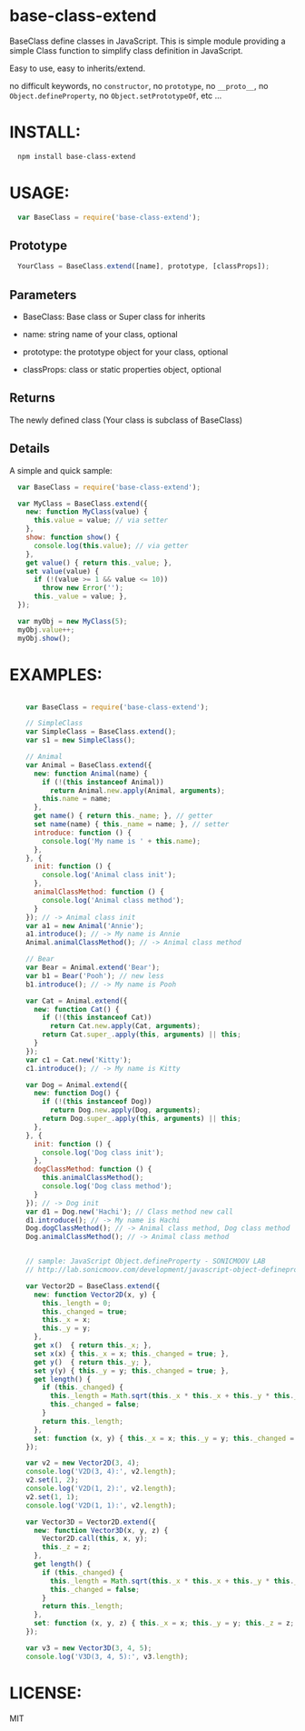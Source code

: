 base-class-extend
====

BaseClass define classes in JavaScript.
This is simple module providing a simple Class function to
simplify class definition in JavaScript.

Easy to use, easy to inherits/extend.

no difficult keywords,
no `constructor`, no `prototype`, no `__proto__`,
no `Object.defineProperty`, no `Object.setPrototypeOf`, etc ...

# INSTALL:

```bash
  npm install base-class-extend
```

# USAGE:

```js
  var BaseClass = require('base-class-extend');
```

## Prototype

```js
  YourClass = BaseClass.extend([name], prototype, [classProps]);
```

## Parameters

+ BaseClass: Base class or Super class for inherits

+ name: string name of your class, optional

+ prototype: the prototype object for your class, optional

+ classProps: class or static properties object, optional

## Returns

The newly defined class (Your class is subclass of BaseClass)

## Details

A simple and quick sample:

```js
  var BaseClass = require('base-class-extend');

  var MyClass = BaseClass.extend({
    new: function MyClass(value) {
      this.value = value; // via setter
    },
    show: function show() {
      console.log(this.value); // via getter
    },
    get value() { return this._value; },
    set value(value) {
      if (!(value >= 1 && value <= 10))
        throw new Error('');
      this._value = value; },
  });

  var myObj = new MyClass(5);
  myObj.value++;
  myObj.show();
```

# EXAMPLES:

```js

    var BaseClass = require('base-class-extend');

    // SimpleClass
    var SimpleClass = BaseClass.extend();
    var s1 = new SimpleClass();

    // Animal
    var Animal = BaseClass.extend({
      new: function Animal(name) {
        if (!(this instanceof Animal))
          return Animal.new.apply(Animal, arguments);
        this.name = name;
      },
      get name() { return this._name; }, // getter
      set name(name) { this._name = name; }, // setter
      introduce: function () {
        console.log('My name is ' + this.name);
      },
    }, {
      init: function () {
        console.log('Animal class init');
      },
      animalClassMethod: function () {
        console.log('Animal class method');
      }
    }); // -> Animal class init
    var a1 = new Animal('Annie');
    a1.introduce(); // -> My name is Annie
    Animal.animalClassMethod(); // -> Animal class method

    // Bear
    var Bear = Animal.extend('Bear');
    var b1 = Bear('Pooh'); // new less
    b1.introduce(); // -> My name is Pooh

    var Cat = Animal.extend({
      new: function Cat() {
        if (!(this instanceof Cat))
          return Cat.new.apply(Cat, arguments);
        return Cat.super_.apply(this, arguments) || this;
      }
    });
    var c1 = Cat.new('Kitty');
    c1.introduce(); // -> My name is Kitty

    var Dog = Animal.extend({
      new: function Dog() {
        if (!(this instanceof Dog))
          return Dog.new.apply(Dog, arguments);
        return Dog.super_.apply(this, arguments) || this;
      },
    }, {
      init: function () {
        console.log('Dog class init');
      },
      dogClassMethod: function () {
        this.animalClassMethod();
        console.log('Dog class method');
      }
    }); // -> Dog init
    var d1 = Dog.new('Hachi'); // Class method new call
    d1.introduce(); // -> My name is Hachi
    Dog.dogClassMethod(); // -> Animal class method, Dog class method
    Dog.animalClassMethod(); // -> Animal class method


    // sample: JavaScript Object.defineProperty - SONICMOOV LAB
    // http://lab.sonicmoov.com/development/javascript-object-defineproperty/

    var Vector2D = BaseClass.extend({
      new: function Vector2D(x, y) {
        this._length = 0;
        this._changed = true;
        this._x = x;
        this._y = y;
      },
      get x()  { return this._x; },
      set x(x) { this._x = x; this._changed = true; },
      get y()  { return this._y; },
      set y(y) { this._y = y; this._changed = true; },
      get length() {
        if (this._changed) {
          this._length = Math.sqrt(this._x * this._x + this._y * this._y);
          this._changed = false;
        }
        return this._length;
      },
      set: function (x, y) { this._x = x; this._y = y; this._changed = true; },
    });

    var v2 = new Vector2D(3, 4);
    console.log('V2D(3, 4):', v2.length);
    v2.set(1, 2);
    console.log('V2D(1, 2):', v2.length);
    v2.set(1, 1);
    console.log('V2D(1, 1):', v2.length);

    var Vector3D = Vector2D.extend({
      new: function Vector3D(x, y, z) {
        Vector2D.call(this, x, y);
        this._z = z;
      },
      get length() {
        if (this._changed) {
          this._length = Math.sqrt(this._x * this._x + this._y * this._y + this._z * this._z);
          this._changed = false;
        }
        return this._length;
      },
      set: function (x, y, z) { this._x = x; this._y = y; this._z = z; this._changed = true; },
    });

    var v3 = new Vector3D(3, 4, 5);
    console.log('V3D(3, 4, 5):', v3.length);

```

# LICENSE:

  MIT
